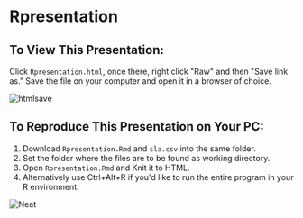 # Rpresentation
## To View This Presentation:

Click `Rpresentation.html`, once there, right click "Raw" and then "Save link as." Save the file on your computer and open it in a browser of choice.

![htmlsave](https://user-images.githubusercontent.com/48805196/217977666-052de72e-2f53-430f-bc77-f84cc948e132.png)


## To Reproduce This Presentation on Your PC:

1. Download `Rpresentation.Rmd` and `sla.csv` into the same folder.
2. Set the folder where the files are to be found as working directory.
3. Open `Rpresentation.Rmd` and Knit it to HTML.
  1. Alternatively use Ctrl+Alt+R if you'd like to run the entire program in your R environment.
 
![Neat](https://user-images.githubusercontent.com/48805196/217978562-c511d934-6fea-4402-8123-aa12aefa8434.png)
